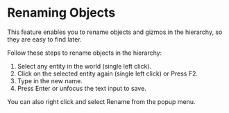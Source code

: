 # Renaming Objects

This feature enables you to rename objects and gizmos in the hierarchy, so they are easy to find later.

Follow these steps to rename objects in the hierarchy:
1. Select any entity in the world (single left click).
2. Click on the selected entity again (single left click) or Press F2.
3. Type in the new name.
4. Press Enter or unfocus the text input to save.

You can also right click and select Rename from the popup menu.
